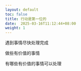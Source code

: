 ```yaml
---
layout: default
toc: false
title: 行动是第一位的
date:  2025-03-16T11:12:44+08:00
weight: 1
---
```


遇到事情尽快处理完成

做些有价值的事情

有哪些有价值的事情可以处理